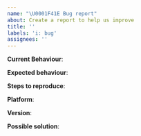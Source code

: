 ```yaml
---
name: "\U0001F41E Bug report"
about: Create a report to help us improve
title: ''
labels: 'i: bug'
assignees: ''
---
```


<!--
Thank you for reporting a possible bug in this project.

Please fill in as much of the template below as you can.

If possible, please provide code that demonstrates the problem, keeping it as
simple and free of external dependencies as you can.
-->

**Current Behaviour**:

**Expected behaviour**:

**Steps to reproduce**:

**Platform**:

**Version**:

**Possible solution**:
<!--- Not obligatory, but suggest an idea for implementing addition or change -->
